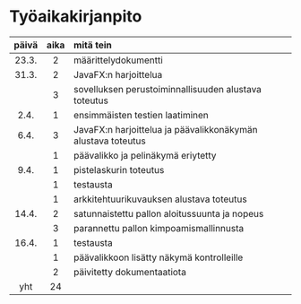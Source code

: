 # Työaikakirjanpito

| päivä | aika | mitä tein |
| :----:|:-----:| :-----|
| 23.3. | 2 | määrittelydokumentti |
| 31.3. | 2 | JavaFX:n harjoittelua |
|  | 3 | sovelluksen perustoiminnallisuuden alustava toteutus |
| 2.4. | 1 | ensimmäisten testien laatiminen |
| 6.4. | 3 | JavaFX:n harjoittelua ja päävalikkonäkymän alustava toteutus |
|  | 1 | päävalikko ja pelinäkymä eriytetty |
| 9.4. | 1 | pistelaskurin toteutus |
|  | 1 | testausta |
|  | 1 | arkkitehtuurikuvauksen alustava toteutus |
| 14.4. | 2 | satunnaistettu pallon aloitussuunta ja nopeus |
|  | 3 | parannettu pallon kimpoamismallinnusta |
| 16.4. | 1 | testausta |
|  | 1 | päävalikkoon lisätty näkymä kontrolleille |
|  | 2 | päivitetty dokumentaatiota |
| yht   | 24 | |